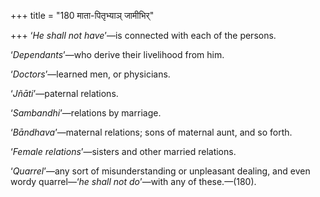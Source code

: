 +++
title = "180 माता-पितृभ्याञ् जामीभिर्"

+++
‘*He* *shall not have*’—is connected with each of the persons.

‘*Dependants*’—who derive their livelihood from him.

‘*Doctors*’—learned men, or physicians.

‘*Jñāti*’—paternal relations.

‘*Sambandhi*’—relations by marriage.

‘*Bāndhava*’—maternal relations; sons of maternal aunt, and so forth.

‘*Female relations*’—sisters and other married relations.

‘*Quarrel*’—any sort of misunderstanding or unpleasant dealing, and even
wordy quarrel—‘*he shall not do*’—with any of these.—(180).


